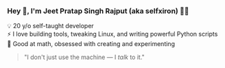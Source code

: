 ### Hey 👋, I'm Jeet Pratap Singh Rajput (aka selfxiron) 👨‍💻

💡 20 y/o self-taught developer  
⚡ I love building tools, tweaking Linux, and writing powerful Python scripts  
🧠 Good at math, obsessed with creating and experimenting

> "I don't just use the machine — I *talk* to it."
